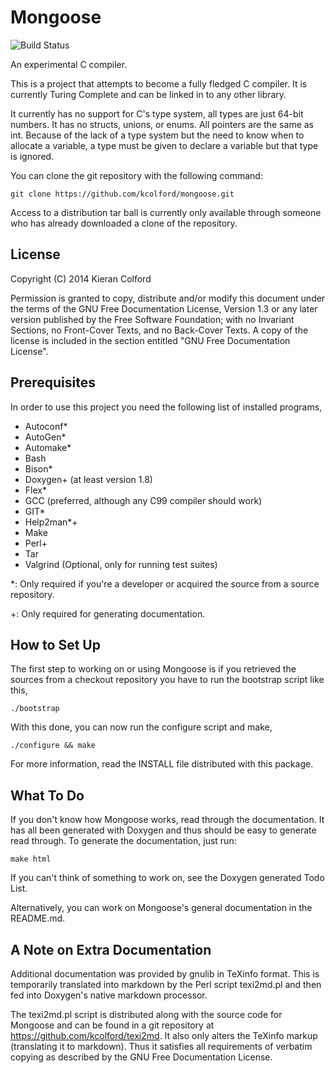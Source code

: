 Mongoose
========

![Build Status][1]

An experimental C compiler.

This is a project that attempts to become a fully fledged C compiler.
It is currently Turing Complete and can be linked in to any other
library.

It currently has no support for C's type system, all types are just
64-bit numbers.  It has no structs, unions, or enums.  All pointers
are the same as int.  Because of the lack of a type system but the
need to know when to allocate a variable, a type must be given to
declare a variable but that type is ignored.

You can clone the git repository with the following command:

    git clone https://github.com/kcolford/mongoose.git

Access to a distribution tar ball is currently only available through
someone who has already downloaded a clone of the repository.

License
-------

Copyright (C) 2014 Kieran Colford

Permission is granted to copy, distribute and/or modify this document
under the terms of the GNU Free Documentation License, Version 1.3 or
any later version published by the Free Software Foundation; with no
Invariant Sections, no Front-Cover Texts, and no Back-Cover Texts.  A
copy of the license is included in the section entitled "GNU Free
Documentation License".

Prerequisites
-------------

In order to use this project you need the following list of installed
programs,

- Autoconf*
- AutoGen*
- Automake*
- Bash
- Bison*
- Doxygen+ (at least version 1.8)
- Flex*
- GCC (preferred, although any C99 compiler should work)
- GIT*
- Help2man*+
- Make
- Perl+
- Tar
- Valgrind (Optional, only for running test suites)

*: Only required if you're a developer or acquired the source from a
 source repository.

+: Only required for generating documentation.

How to Set Up
-------------

The first step to working on or using Mongoose is if you retrieved the
sources from a checkout repository you have to run the bootstrap
script like this,

    ./bootstrap

With this done, you can now run the configure script and make,

    ./configure && make

For more information, read the INSTALL file distributed with this
package.

What To Do
----------

If you don't know how Mongoose works, read through the documentation.
It has all been generated with Doxygen and thus should be easy to
generate read through.  To generate the documentation, just run:

    make html

If you can't think of something to work on, see the Doxygen generated
Todo List.

Alternatively, you can work on Mongoose's general documentation in the
README.md.

A Note on Extra Documentation
-----------------------------

Additional documentation was provided by gnulib in TeXinfo format.
This is temporarily translated into markdown by the Perl script
texi2md.pl and then fed into Doxygen's native markdown processor.

The texi2md.pl script is distributed along with the source code for
Mongoose and can be found in a git repository at
<https://github.com/kcolford/texi2md>.  It also only alters the
TeXinfo markup (translating it to markdown).  Thus it satisfies all
requirements of verbatim copying as described by the GNU Free
Documentation License.

[1]: https://travis-ci.org/kcolford/mongoose.svg?branch=master "Build Status"
[2]: https://travis-ci.org/kcolford/mongoose "Build Bot"

